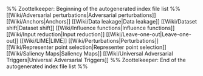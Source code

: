 %% Zoottelkeeper: Beginning of the autogenerated index file list  %%
 [[Wiki/Adversarial perturbations|Adversarial perturbations]]
 [[Wiki/Anchors|Anchors]]
 [[Wiki/Data leakage|Data leakage]]
 [[Wiki/Dataset shift|Dataset shift]]
 [[Wiki/Influence functions|Influence functions]]
 [[Wiki/Input reduction|Input reduction]]
 [[Wiki/Leave-one-out|Leave-one-out]]
 [[Wiki/LIME|LIME]]
 [[Wiki/Perturbations|Perturbations]]
 [[Wiki/Representer point selection|Representer point selection]]
 [[Wiki/Saliency Maps|Saliency Maps]]
 [[Wiki/Universal Adversarial Triggers|Universal Adversarial Triggers]]
%% Zoottelkeeper: End of the autogenerated index file list  %%
